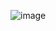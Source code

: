 ![image](https://github.com/weversonmelky/flutuar/assets/107736909/5e8aa30a-0867-40de-b5f6-98424ac868aa)
